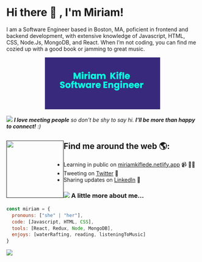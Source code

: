 # Hi there 👋 ,  I'm Miriam!

<p> 
I am a Software Engineer based in Boston, MA, poficient in frontend and backend development, with extensive knowledge of Javascript, HTML, CSS, Node.Js, MongoDB, and React. When I’m not coding, you can find me cozied up with a good book or jamming to great music.
</p> 

<p align="center">
  <img width="60%" height="20%" src="banner.png">
</p>


<img src="https://media.giphy.com/media/LnQjpWaON8nhr21vNW/giphy.gif" width="60"> <em><b>I love meeting people</b> so don't be shy to say hi. <b>I'll be more than happy to connect!</b> :)</em>



## Find me around the web 🌎: <a href=""><img align="left" width="150" height="150" src="https://media.giphy.com/media/ieyl9zmCjO4b4t6qoY/giphy.gif"></a>
- Learning in public on <a href="https://miriamkifledev.netlify.app/">miriamkiflede.netlify.app</a> 📹 ✍🏾
- Tweeting on <a href="https://twitter.com/miriamkifle"> Twitter</a> 🏓
- Sharing updates on <a href="https://www.linkedin.com/in/miriam-kifle/">LinkedIn</a> 💼

### <img src="https://media.giphy.com/media/VgCDAzcKvsR6OM0uWg/giphy.gif" width="50"> A little more about me...  

```javascript
const miriam = {
  pronouns: ["she" | "her"], 
  code: [Javascript, HTML, CSS],
  tools: [React, Redux, Node, MongoDB], 
  enjoys: [waterRafting, reading, listeningToMusic]
}
```


  ![](https://komarev.com/ghpvc/?username=MiriamKifle&style=flat-square)

<!--
**MiriamKifle/MiriamKifle** is a ✨ _special_ ✨ repository because its `README.md` (this file) appears on your GitHub profile.

Here are some ideas to get you started:

- 🔭 I’m currently working on ...
- 🌱 I’m currently learning ...
- 👯 I’m looking to collaborate on ...
- 🤔 I’m looking for help with ...
- 💬 Ask me about ...
- 📫 How to reach me: ...
- 😄 Pronouns: ...
- ⚡ Fun fact: ...
-->
